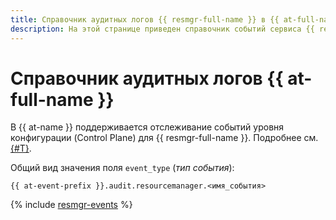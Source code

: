 ```yaml
---
title: Справочник аудитных логов {{ resmgr-full-name }} в {{ at-full-name }}
description: На этой странице приведен справочник событий сервиса {{ resmgr-name }}, отслеживаемых в {{ at-name }}.
---
```


# Справочник аудитных логов {{ at-full-name }}

В {{ at-name }} поддерживается отслеживание событий уровня конфигурации (Control Plane) для {{ resmgr-full-name }}. Подробнее см. [{#T}](../audit-trails/concepts/format.md).

Общий вид значения поля `event_type` (_тип события_):

```text
{{ at-event-prefix }}.audit.resourcemanager.<имя_события>
```

{% include [resmgr-events](../_includes/audit-trails/events/resmgr-events.md) %}